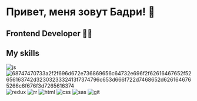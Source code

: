 # Привет, меня зовут Бадри! 👋

## Frontend Developer 👨‍💻

##  My skills

 ![js](https://github.com/Badri1390/Badri1390/assets/118565535/2198bcaa-5800-40ef-9eb1-7030db5c545f) ![68747470733a2f2f696d672e736869656c64732e696f2f62616467652f52656163742d3230323332413f7374796c653d666f722d7468652d6261646765266c6f676f3d7265616374](https://github.com/Badri1390/Badri1390/assets/118565535/41c77577-f7a7-4c11-acd1-aba2dcfb8904) ![redux](https://github.com/Badri1390/Badri1390/assets/118565535/6d88cf0c-1b05-41c7-a321-c5d907f22fd3) ![rr](https://github.com/Badri1390/Badri1390/assets/118565535/6e726924-8446-403c-84c2-d9f30aa698a3) ![html](https://github.com/Badri1390/Badri1390/assets/118565535/598fa602-184b-4d27-be32-b9044ed387cc) ![css](https://github.com/Badri1390/Badri1390/assets/118565535/0d1a698b-aaf3-4194-9e9d-337d16a14fc5) ![sas](https://github.com/Badri1390/Badri1390/assets/118565535/8fa43e6e-2e2a-46de-9225-68bf53586b9b) ![git](https://github.com/Badri1390/Badri1390/assets/118565535/be8852ef-72ba-4e15-b585-1ee0c38f3d71)





